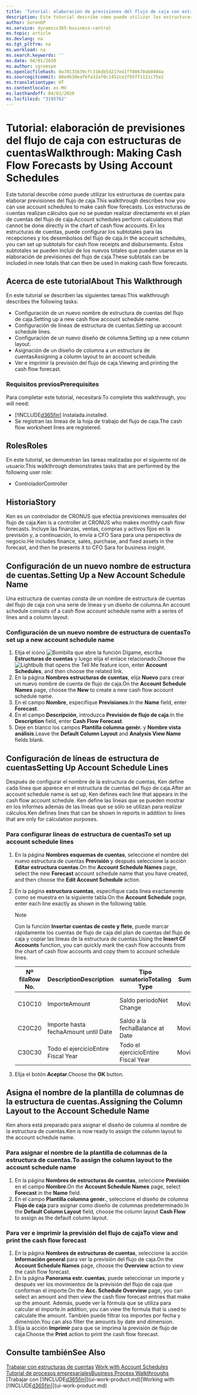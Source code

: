 ```yaml
---
title: 'Tutorial: elaboración de previsiones del flujo de caja con estructuras de cuentas | Documentos de Microsoft'
description: Este tutorial describe cómo puede utilizar los estructuras de cuentas para elaborar previsiones del flujo de caja. Los estructuras de cuentas realizan cálculos que no se puedan realizar directamente en el plan de cuentas del flujo de caja. En los estructuras de cuentas, puede configurar los subtotales para las recepciones y los desembolsos del flujo de caja. Estos subtotales se pueden incluir de los nuevos totales que pueden usarse en la elaboración de previsiones del flujo de caja.
author: SorenGP
ms.service: dynamics365-business-central
ms.topic: article
ms.devlang: na
ms.tgt_pltfrm: na
ms.workload: na
ms.search.keywords: ''
ms.date: 04/01/2020
ms.author: sgroespe
ms.openlocfilehash: 0a70135639cfc316db5d217e41ff80670ab0494a
ms.sourcegitcommit: 88e4b30eaf6fa32af0c1452ce2f85ff1111c75e2
ms.translationtype: HT
ms.contentlocale: es-MX
ms.lasthandoff: 04/01/2020
ms.locfileid: "3195762"
---
```

# <a name="walkthrough-making-cash-flow-forecasts-by-using-account-schedules"></a><span data-ttu-id="366f9-106">Tutorial: elaboración de previsiones del flujo de caja con estructuras de cuentas</span><span class="sxs-lookup"><span data-stu-id="366f9-106">Walkthrough: Making Cash Flow Forecasts by Using Account Schedules</span></span>
<span data-ttu-id="366f9-107">Este tutorial describe cómo puede utilizar los estructuras de cuentas para elaborar previsiones del flujo de caja.</span><span class="sxs-lookup"><span data-stu-id="366f9-107">This walkthrough describes how you can use account schedules to make cash flow forecasts.</span></span> <span data-ttu-id="366f9-108">Los estructuras de cuentas realizan cálculos que no se puedan realizar directamente en el plan de cuentas del flujo de caja.</span><span class="sxs-lookup"><span data-stu-id="366f9-108">Account schedules perform calculations that cannot be done directly in the chart of cash flow accounts.</span></span> <span data-ttu-id="366f9-109">En los estructuras de cuentas, puede configurar los subtotales para las recepciones y los desembolsos del flujo de caja.</span><span class="sxs-lookup"><span data-stu-id="366f9-109">In the account schedules, you can set up subtotals for cash flow receipts and disbursements.</span></span> <span data-ttu-id="366f9-110">Estos subtotales se pueden incluir de los nuevos totales que pueden usarse en la elaboración de previsiones del flujo de caja.</span><span class="sxs-lookup"><span data-stu-id="366f9-110">These subtotals can be included in new totals that can then be used in making cash flow forecasts.</span></span>  

## <a name="about-this-walkthrough"></a><span data-ttu-id="366f9-111">Acerca de este tutorial</span><span class="sxs-lookup"><span data-stu-id="366f9-111">About This Walkthrough</span></span>  
<span data-ttu-id="366f9-112">En este tutorial se describen las siguientes tareas:</span><span class="sxs-lookup"><span data-stu-id="366f9-112">This walkthrough describes the following tasks:</span></span>  

- <span data-ttu-id="366f9-113">Configuración de un nuevo nombre de estructura de cuentas del flujo de caja.</span><span class="sxs-lookup"><span data-stu-id="366f9-113">Setting up a new cash flow account schedule name.</span></span>  
- <span data-ttu-id="366f9-114">Configuración de líneas de estructura de cuentas.</span><span class="sxs-lookup"><span data-stu-id="366f9-114">Setting up account schedule lines.</span></span>  
- <span data-ttu-id="366f9-115">Configuración de un nuevo diseño de columna.</span><span class="sxs-lookup"><span data-stu-id="366f9-115">Setting up a new column layout.</span></span>  
- <span data-ttu-id="366f9-116">Asignación de un diseño de columna a un estructura de cuentas</span><span class="sxs-lookup"><span data-stu-id="366f9-116">Assigning a column layout to an account schedule.</span></span>  
- <span data-ttu-id="366f9-117">Ver e imprimir la previsión del flujo de caja.</span><span class="sxs-lookup"><span data-stu-id="366f9-117">Viewing and printing the cash flow forecast.</span></span>  

### <a name="prerequisites"></a><span data-ttu-id="366f9-118">Requisitos previos</span><span class="sxs-lookup"><span data-stu-id="366f9-118">Prerequisites</span></span>  
<span data-ttu-id="366f9-119">Para completar este tutorial, necesitará:</span><span class="sxs-lookup"><span data-stu-id="366f9-119">To complete this walkthrough, you will need:</span></span>  

- [!INCLUDE[d365fin](includes/d365fin_md.md)] <span data-ttu-id="366f9-120">Instalada.</span><span class="sxs-lookup"><span data-stu-id="366f9-120">installed.</span></span>  
- <span data-ttu-id="366f9-121">Se registran las líneas de la hoja de trabajo del flujo de caja.</span><span class="sxs-lookup"><span data-stu-id="366f9-121">The cash flow worksheet lines are registered.</span></span>  

## <a name="roles"></a><span data-ttu-id="366f9-122">Roles</span><span class="sxs-lookup"><span data-stu-id="366f9-122">Roles</span></span>  
<span data-ttu-id="366f9-123">En este tutorial, se demuestran las tareas realizadas por el siguiente rol de usuario:</span><span class="sxs-lookup"><span data-stu-id="366f9-123">This walkthrough demonstrates tasks that are performed by the following user role:</span></span>  

- <span data-ttu-id="366f9-124">Controlador</span><span class="sxs-lookup"><span data-stu-id="366f9-124">Controller</span></span>  

## <a name="story"></a><span data-ttu-id="366f9-125">Historia</span><span class="sxs-lookup"><span data-stu-id="366f9-125">Story</span></span>  
<span data-ttu-id="366f9-126">Ken es un controlador de CRONUS que efectúa previsiones mensuales del flujo de caja.</span><span class="sxs-lookup"><span data-stu-id="366f9-126">Ken is a controller at CRONUS who makes monthly cash flow forecasts.</span></span> <span data-ttu-id="366f9-127">Incluye las finanzas, ventas, compras y activos fijos en la previsión y, a continuación, lo envía a CFO Sara para una perspectiva de negocio.</span><span class="sxs-lookup"><span data-stu-id="366f9-127">He includes finance, sales, purchase, and fixed assets in the forecast, and then he presents it to CFO Sara for business insight.</span></span>  

## <a name="setting-up-a-new-account-schedule-name"></a><span data-ttu-id="366f9-128">Configuración de un nuevo nombre de estructura de cuentas.</span><span class="sxs-lookup"><span data-stu-id="366f9-128">Setting Up a New Account Schedule Name</span></span>  
<span data-ttu-id="366f9-129">Una estructura de cuentas consta de un nombre de estructura de cuentas del flujo de caja con una serie de líneas y un diseño de columna.</span><span class="sxs-lookup"><span data-stu-id="366f9-129">An account schedule consists of a cash flow account schedule name with a series of lines and a column layout.</span></span>  

### <a name="to-set-up-a-new-account-schedule-name"></a><span data-ttu-id="366f9-130">Configuración de un nuevo nombre de estructura de cuentas</span><span class="sxs-lookup"><span data-stu-id="366f9-130">To set up a new account schedule name</span></span>  

1.  <span data-ttu-id="366f9-131">Elija el icono ![Bombilla que abre la función Dígame](media/ui-search/search_small.png "Dígame qué desea hacer"), escriba **Estructuras de cuentas** y luego elija el enlace relacionado.</span><span class="sxs-lookup"><span data-stu-id="366f9-131">Choose the ![Lightbulb that opens the Tell Me feature](media/ui-search/search_small.png "Tell me what you want to do") icon, enter **Account Schedules**, and then choose the related link.</span></span>  
2.  <span data-ttu-id="366f9-132">En la página **Nombres estructuras de cuentas**, elija **Nuevo** para crear un nuevo nombre de cuenta de flujo de caja.</span><span class="sxs-lookup"><span data-stu-id="366f9-132">On the **Account Schedule Names** page, choose the **New** to create a new cash flow account schedule name.</span></span>  
3.  <span data-ttu-id="366f9-133">En el campo **Nombre**, especifique **Previsiones**.</span><span class="sxs-lookup"><span data-stu-id="366f9-133">In the **Name** field, enter **Forecast**.</span></span>  
4.  <span data-ttu-id="366f9-134">En el campo **Descripción**, introduzca **Previsión de flujo de caja**.</span><span class="sxs-lookup"><span data-stu-id="366f9-134">In the **Description** field, enter **Cash Flow Forecast**.</span></span>  
5.  <span data-ttu-id="366f9-135">Deje en blanco los campos **Plantilla columna genér.** y **Nombre vista análisis**.</span><span class="sxs-lookup"><span data-stu-id="366f9-135">Leave the **Default Column Layout** and **Analysis View Name** fields blank.</span></span>  

## <a name="setting-up-account-schedule-lines"></a><span data-ttu-id="366f9-136">Configuración de líneas de estructura de cuentas</span><span class="sxs-lookup"><span data-stu-id="366f9-136">Setting Up Account Schedule Lines</span></span>  
<span data-ttu-id="366f9-137">Después de configurar el nombre de la estructura de cuentas, Ken define cada línea que aparece en el estructura de cuentas del flujo de caja.</span><span class="sxs-lookup"><span data-stu-id="366f9-137">After an account schedule name is set up, Ken defines each line that appears in the cash flow account schedule.</span></span> <span data-ttu-id="366f9-138">Ken define las líneas que se pueden mostrar en los informes además de las líneas que se sólo se utilizan para realizar cálculos.</span><span class="sxs-lookup"><span data-stu-id="366f9-138">Ken defines lines that can be shown in reports in addition to lines that are only for calculation purposes.</span></span>  

### <a name="to-set-up-account-schedule-lines"></a><span data-ttu-id="366f9-139">Para configurar líneas de estructura de cuentas</span><span class="sxs-lookup"><span data-stu-id="366f9-139">To set up account schedule lines</span></span>  

1.  <span data-ttu-id="366f9-140">En la página **Nombres esquemas de cuentas**, seleccione el nombre del nuevo estructura de cuentas **Previsión** y después seleccione la acción **Editar estructura cuentas**.</span><span class="sxs-lookup"><span data-stu-id="366f9-140">On the **Account Schedule Names** page, select the new **Forecast** account schedule name that you have created, and then choose the **Edit Account Schedule** action.</span></span>  
2.  <span data-ttu-id="366f9-141">En la página **estructura cuentas**, especifique cada línea exactamente como se muestra en la siguiente tabla.</span><span class="sxs-lookup"><span data-stu-id="366f9-141">On the **Account Schedule** page, enter each line exactly as shown in the following table.</span></span>  

    > [!NOTE]  
    >  <span data-ttu-id="366f9-142">Con la función **Insertar cuentas de coste y flete**, puede marcar rápidamente los cuentas de flujo de caja del plan de cuentas del flujo de caja y copiar las líneas de la estructura de cuentas.</span><span class="sxs-lookup"><span data-stu-id="366f9-142">Using the **Insert CF Accounts** function, you can quickly mark the cash flow accounts from the chart of cash flow accounts and copy them to account schedule lines.</span></span>  

    |<span data-ttu-id="366f9-143">Nº fila</span><span class="sxs-lookup"><span data-stu-id="366f9-143">Row No.</span></span>|<span data-ttu-id="366f9-144">Description</span><span class="sxs-lookup"><span data-stu-id="366f9-144">Description</span></span>|<span data-ttu-id="366f9-145">Tipo sumatorio</span><span class="sxs-lookup"><span data-stu-id="366f9-145">Totaling Type</span></span>|<span data-ttu-id="366f9-146">Sumatorio</span><span class="sxs-lookup"><span data-stu-id="366f9-146">Totaling</span></span>|<span data-ttu-id="366f9-147">Tipo fila</span><span class="sxs-lookup"><span data-stu-id="366f9-147">Row Type</span></span>|<span data-ttu-id="366f9-148">Tipo importe</span><span class="sxs-lookup"><span data-stu-id="366f9-148">Amount Type</span></span>|<span data-ttu-id="366f9-149">Mostrar</span><span class="sxs-lookup"><span data-stu-id="366f9-149">Show</span></span>|  
    |-------|-----------|-------------|--------|--------|-----------|----|
    |<span data-ttu-id="366f9-150">C10</span><span class="sxs-lookup"><span data-stu-id="366f9-150">C10</span></span>|<span data-ttu-id="366f9-151">Importe</span><span class="sxs-lookup"><span data-stu-id="366f9-151">Amount</span></span>|<span data-ttu-id="366f9-152">Saldo periodo</span><span class="sxs-lookup"><span data-stu-id="366f9-152">Net Change</span></span>|<span data-ttu-id="366f9-153">Movimientos</span><span class="sxs-lookup"><span data-stu-id="366f9-153">Entries</span></span>|<span data-ttu-id="366f9-154">Importe neto</span><span class="sxs-lookup"><span data-stu-id="366f9-154">Net Amount</span></span>|<span data-ttu-id="366f9-155">Siempre</span><span class="sxs-lookup"><span data-stu-id="366f9-155">Always</span></span>|  
    |<span data-ttu-id="366f9-156">C20</span><span class="sxs-lookup"><span data-stu-id="366f9-156">C20</span></span>|<span data-ttu-id="366f9-157">Importe hasta fecha</span><span class="sxs-lookup"><span data-stu-id="366f9-157">Amount until Date</span></span>|<span data-ttu-id="366f9-158">Saldo a la fecha</span><span class="sxs-lookup"><span data-stu-id="366f9-158">Balance at Date</span></span>|<span data-ttu-id="366f9-159">Movimientos</span><span class="sxs-lookup"><span data-stu-id="366f9-159">Entries</span></span>|<span data-ttu-id="366f9-160">Importe neto</span><span class="sxs-lookup"><span data-stu-id="366f9-160">Net Amount</span></span>|<span data-ttu-id="366f9-161">Siempre</span><span class="sxs-lookup"><span data-stu-id="366f9-161">Always</span></span>|  
    |<span data-ttu-id="366f9-162">C30</span><span class="sxs-lookup"><span data-stu-id="366f9-162">C30</span></span>|<span data-ttu-id="366f9-163">Todo el ejercicio</span><span class="sxs-lookup"><span data-stu-id="366f9-163">Entire Fiscal Year</span></span>|<span data-ttu-id="366f9-164">Todo el ejercicio</span><span class="sxs-lookup"><span data-stu-id="366f9-164">Entire Fiscal Year</span></span>|<span data-ttu-id="366f9-165">Movimientos</span><span class="sxs-lookup"><span data-stu-id="366f9-165">Entries</span></span>|<span data-ttu-id="366f9-166">Importe neto</span><span class="sxs-lookup"><span data-stu-id="366f9-166">Net Amount</span></span>|<span data-ttu-id="366f9-167">Siempre</span><span class="sxs-lookup"><span data-stu-id="366f9-167">Always</span></span>|  

4.  <span data-ttu-id="366f9-168">Elija el botón **Aceptar**.</span><span class="sxs-lookup"><span data-stu-id="366f9-168">Choose the **OK** button.</span></span>  

## <a name="assigning-the-column-layout-to-the-account-schedule-name"></a><span data-ttu-id="366f9-169">Asigna el nombre de la plantilla de columnas de la estructura de cuentas.</span><span class="sxs-lookup"><span data-stu-id="366f9-169">Assigning the Column Layout to the Account Schedule Name</span></span>  
<span data-ttu-id="366f9-170">Ken ahora está preparado para asignar el diseño de columna al nombre de la estructura de cuentas.</span><span class="sxs-lookup"><span data-stu-id="366f9-170">Ken is now ready to assign the column layout to the account schedule name.</span></span>  

### <a name="to-assign-the-column-layout-to-the-account-schedule-name"></a><span data-ttu-id="366f9-171">Para asignar el nombre de la plantilla de columnas de la estructura de cuentas.</span><span class="sxs-lookup"><span data-stu-id="366f9-171">To assign the column layout to the account schedule name</span></span>  

1.  <span data-ttu-id="366f9-172">En la página **Nombres de estructuras de cuentas**, seleccione **Previsión** en el campo **Nombre**.</span><span class="sxs-lookup"><span data-stu-id="366f9-172">On the **Account Schedule Names** page, select **Forecast** in the **Name** field.</span></span>  
2.  <span data-ttu-id="366f9-173">En el campo **Plantilla columna genér.**, seleccione el diseño de columna **Flujo de caja** para asignar como diseño de columnas predeterminado.</span><span class="sxs-lookup"><span data-stu-id="366f9-173">In the **Default Column Layout** field, choose the column layout **Cash Flow** to assign as the default column layout.</span></span>  

### <a name="to-view-and-print-the-cash-flow-forecast"></a><span data-ttu-id="366f9-174">Para ver e imprimir la previsión del flujo de caja</span><span class="sxs-lookup"><span data-stu-id="366f9-174">To view and print the cash flow forecast</span></span>  
1.  <span data-ttu-id="366f9-175">En la página **Nombres de estructuras de cuentas**, seleccione la acción **Información general** para ver la previsión del flujo de caja.</span><span class="sxs-lookup"><span data-stu-id="366f9-175">On the **Account Schedule Names** page, choose the **Overview** action to view the cash flow forecast.</span></span>  
2.  <span data-ttu-id="366f9-176">En la página **Panorama estr. cuentas**, puede seleccionar un importe y después ver los movimientos de la previsión del flujo de caja que conforman el importe.</span><span class="sxs-lookup"><span data-stu-id="366f9-176">On the **Acc. Schedule Overview** page, you can select an amount and then view the cash flow forecast entries that make up the amount.</span></span> <span data-ttu-id="366f9-177">Además, puede ver la fórmula que se utiliza para calcular el importe.</span><span class="sxs-lookup"><span data-stu-id="366f9-177">In addition, you can view the formula that is used to calculate the amount.</span></span> <span data-ttu-id="366f9-178">También puede filtrar los importes por fecha y dimensión.</span><span class="sxs-lookup"><span data-stu-id="366f9-178">You can also filter the amounts by date and dimension.</span></span>  
3.  <span data-ttu-id="366f9-179">Elija la acción **Imprimir** para que se imprima la previsión de flujo de caja.</span><span class="sxs-lookup"><span data-stu-id="366f9-179">Choose the **Print** action to print the cash flow forecast.</span></span>  

## <a name="see-also"></a><span data-ttu-id="366f9-180">Consulte también</span><span class="sxs-lookup"><span data-stu-id="366f9-180">See Also</span></span>  
 <span data-ttu-id="366f9-181">[Trabajar con estructuras de cuentas](bi-how-work-account-schedule.md) </span><span class="sxs-lookup"><span data-stu-id="366f9-181">[Work with Account Schedules](bi-how-work-account-schedule.md) </span></span>  
 [<span data-ttu-id="366f9-182">Tutorial de procesos empresariales</span><span class="sxs-lookup"><span data-stu-id="366f9-182">Business Process Walkthroughs</span></span>](walkthrough-business-process-walkthroughs.md)  
 <span data-ttu-id="366f9-183">[Trabajar con [!INCLUDE[d365fin](includes/d365fin_md.md)]](ui-work-product.md)</span><span class="sxs-lookup"><span data-stu-id="366f9-183">[Working with [!INCLUDE[d365fin](includes/d365fin_md.md)]](ui-work-product.md)</span></span>
